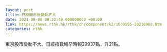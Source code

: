 ```yaml
---
layout: post
title: 日股開市後變動不大
date: 2021-09-08 08:23:49.000000000 +08:00
link: https://news.rthk.hk/rthk/ch/component/k2/1609555-20210908.htm
categories: rthk
---
```


東京股市變動不大。日經指數較早時報29937點，升21點。
